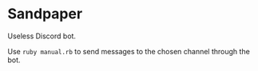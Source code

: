 # Sandpaper

Useless Discord bot.

Use `ruby manual.rb` to send messages to the chosen channel through the bot.
